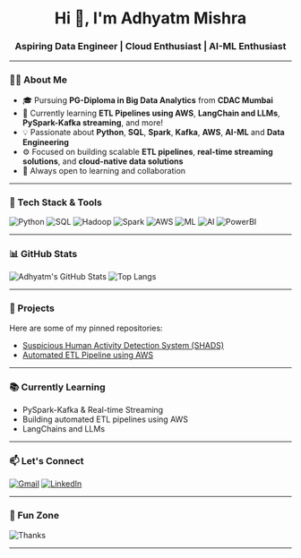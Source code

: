 <h1 align="center">Hi 👋, I'm Adhyatm Mishra</h1>
<h3 align="center">Aspiring Data Engineer | Cloud Enthusiast | AI-ML Enthusiast </h3>

---

### 🧑‍💻 About Me

- 🎓 Pursuing **PG-Diploma in Big Data Analytics** from **CDAC Mumbai**
- 🌱 Currently learning **ETL Pipelines using AWS**, **LangChain and LLMs**, **PySpark-Kafka streaming**, and more!
- 💡 Passionate about **Python**, **SQL**, **Spark**, **Kafka**, **AWS**, **AI-ML** and **Data Engineering**
- ⚙️ Focused on building scalable **ETL pipelines**, **real-time streaming solutions**, and **cloud-native data solutions**
- 🤝 Always open to learning and collaboration

---

### 🚀 Tech Stack & Tools

![Python](https://img.shields.io/badge/-Python-3776AB?style=for-the-badge&logo=python&logoColor=white)
![SQL](https://img.shields.io/badge/-SQL-4479A1?style=for-the-badge&logo=postgresql&logoColor=white)
![Hadoop](https://img.shields.io/badge/-Hadoop-66CCFF?style=for-the-badge&logo=apachehadoop&logoColor=white)
![Spark](https://img.shields.io/badge/-Spark-FEBD19?style=for-the-badge&logo=apachespark&logoColor=black)
![AWS](https://img.shields.io/badge/-AWS-232F3E?style=for-the-badge&logo=amazonaws&logoColor=white)
![ML](https://img.shields.io/badge/-Machine%20Learning-FF6F00?style=for-the-badge&logo=tensorflow&logoColor=white)
![AI](https://img.shields.io/badge/-Artificial%20Intelligence-8E2DE2?style=for-the-badge&logo=ai&logoColor=white)
![PowerBI](https://img.shields.io/badge/-PowerBI-F2C811?style=for-the-badge&logo=powerbi&logoColor=black)

---

### 📊 GitHub Stats

![Adhyatm's GitHub Stats](https://github-readme-stats.vercel.app/api?username=AdhyatmCodes27&show_icons=true&theme=radical)
![Top Langs](https://github-readme-stats.vercel.app/api/top-langs/?username=AdhyatmCodes27&layout=compact&theme=radical)

---

### 🔭 Projects

Here are some of my pinned repositories:

- [Suspicious Human Activity Detection System (SHADS)](https://github.com/AdhyatmCodes27/Suspicious_Human_Activity_Detection_System)
- [Automated ETL Pipeline using AWS](https://github.com/AdhyatmCodes27/AWS_ETL_Pipeline)
  
---

### 📚 Currently Learning

- PySpark-Kafka & Real-time Streaming
- Building automated ETL pipelines using AWS
- LangChains and LLMs

---

### 📫 Let's Connect

[![Gmail](https://img.shields.io/badge/Gmail-D14836?style=flat&logo=gmail&logoColor=white)](mailto:adhyatmmishra27@gmail.com)
[![LinkedIn](https://img.shields.io/badge/LinkedIn-blue?style=flat&logo=linkedin&logoColor=white)](https://www.linkedin.com/in/adhyatma-mishra-b51370227/)

---

### 🎉 Fun Zone

![Thanks](https://readme-typing-svg.herokuapp.com?font=Fira+Code&pause=1000&color=F75C7E&width=435&lines=Thanks+for+visiting+my+profile!+🙂)

---
